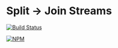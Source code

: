 # Split -> Join Streams

[![Build Status][travis-image]][travis-url]

[![NPM][npm-image]][npm-url]

[travis-image]: https://travis-ci.org/nhz-io/split-join.svg
[travis-url]: https://travis-ci.org/nhz-io/split-join

[npm-image]: https://nodei.co/npm/split-join.png
[npm-url]: https://nodei.co/npm/split-join

